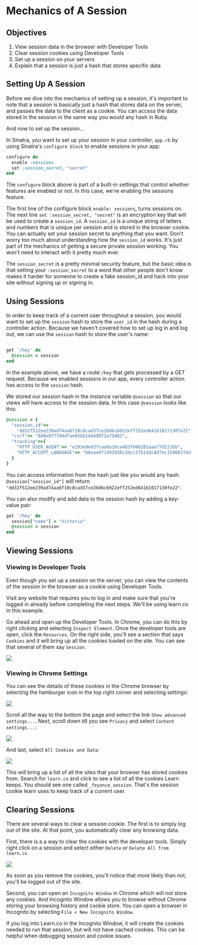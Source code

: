 # Mechanics of A Session

## Objectives

1.  View session data in the browser with Developer Tools
2. Clear session cookies using Developer Tools
3. Set up a session on your servers
4. Explain that a session is just a hash that stores specific data


## Setting Up A Session

Before we dive into the mechanics of setting up a session, it's important to note that a session is basically just a hash that stores data on the server, and passes the data to the client as a cookie. You can access the data stored in the session in the same way you would any hash in Ruby.


And now to set up the session...

In Sinatra, you want to set up your session in your controller, `app.rb` by using Sinatra's `configure block` to enable sessions in your app:

```ruby
configure do
  enable :sessions
  set :session_secret, "secret"
end
```

The `configure` block above is part of a built-in settings that control whether features are enabled or not. In this case, we're enabling the sessions feature.

The first line of the configure block `enable: sessions`, turns sessions on. The next line `set :session_secret, "secret"` is an encryption key that will be used to create a `session_id`. A `session_id` is a unique string of letters and numbers that is unique per session and is stored in the browser cookie. You can actually set your session secret to anything that you want. Don't worry too much about understanding how the `session_id` works. It's just part of the mechanics of getting a secure private session working. You won't need to interact with it pretty much ever.

The `session_secret` is a pretty minimal security feature, but the basic idea is that setting your `:session_secret` to a word that other people don't know makes it harder for someone to create a fake session_id and hack into your site without signing up or signing in.

## Using Sessions

In order to keep track of a current user throughout a session, you would want to set up the `session` hash to store the `user_id` in the hash during a controller action. Because we haven't covered how to set up log in and log out, we can use the `session` hash to store the user's name:

```ruby

get '/hey' do 
  @session = session
end
```

In the example above, we have a route `/hey` that gets processed by a GET request. Because we enabled sessions in our app, every controller action has access to the `session` hash.

We stored our session hash in the instance variable `@session` so that our views will have access to the session data. In this case `@session` looks like this:

```ruby
@session = {
  "session_id"=>  
    "dd32f512ee239ad74aa6f10c8cad37ce28d6c6922eff252ed641b1017130fe22", 
  "csrf"=> "040e9777d4dfae03bb1e6498f2a75482", 
  "tracking"=>{ 
    "HTTP_USER_AGENT"=> "e193e9e937caa9a19ca483f046281aae77d2216b", 
    "HTTP_ACCEPT_LANGUAGE"=> "66eae971492938c2dcc2fb1ddc8d7ec3196037da"
  }
}
```

You can access information from the hash just like you would any hash. `@session["session_id"]` will return `"dd32f512ee239ad74aa6f10c8cad37ce28d6c6922eff252ed641b1017130fe22"`.

You can also modify and add data to the session hash by adding a key-value pair:

```ruby
get '/hey' do 
  session["name"] = "Victoria"
  @session = session
end
```


## Viewing Sessions

### Viewing in Developer Tools

Even though you set up a session on the server, you can view the contents of the session in the browser as a cookie using Developer Tools.

Visit any website that requires you to log in and make sure that you're logged in already before completing the next steps. We'll be using learn.co in this example.

Go ahead and open up the Developer Tools. In Chrome, you can do this by right clicking and selecting `Inspect Element`. Once the developer tools are open, click the `Resources`. On the right side, you'll see a section that says `Cookies` and it will bring up all the cookies loaded on the site. You can see that several of them say `Session`.

<img src="https://s3.amazonaws.com/learn-verified/browser-cookies.png">

### Viewing in Chrome Settings

You can see the details of these cookies in the Chrome browser by selecting the hamburger icon in the top right corner and selecting settings:

<img src="https://s3.amazonaws.com/learn-verified/chrome-settings.png">

Scroll all the way to the bottom the page and select the link `Show advanced settings...`. Next, scroll down till you see `Privacy` and select `Content settings...`:

<img src="https://s3.amazonaws.com/learn-verified/privacy-content-settings.png">

And last, select `All Cookies and Data`:

<img src="https://s3.amazonaws.com/learn-verified/all-cookies-data.png">

This will bring up a list of all the sites that your browser has stored cookies from. Search for `learn.co` and click to see a list of all the cookies Learn keeps. You should see one called `_feyonce_session`. That's the session cookie learn uses to keep track of a current user.

## Clearing Sessions

There are several ways to clear a session cookie. The first is to simply log out of the site. At that point, you automatically clear any browsing data. 

First, there is a a way to clear the cookies with the developer tools. Simply right click on a session and select either `Delete` or `Delete All from learn.co`

<img src="https://s3.amazonaws.com/learn-verified/clear-cookies.png">

As soon as you remove the cookies, you'll notice that more likely than not, you'll be logged out of the site.

Second, you can open an `Incognito Window` in Chrome which will not store any cookies. And Incognito Window allows you to browse without Chrome storing your browsing history and cookie store. You can open a browser in Incognito by selecting `File < New Incognito Window`. 

If you log into Learn.co in the Incognito Window, it will create the cookies needed to run that session, but will not have cached cookies. This can be helpful when debugging session and cookie issues.




